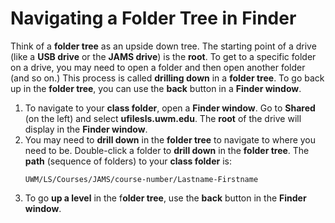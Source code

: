 # Navigating a Folder Tree in Finder

Think of a **folder tree** as an upside down tree. The starting point of a drive (like a **USB drive** or the **JAMS drive**) is the **root**. To get to a specific folder on a drive, you may need to open a folder and then open another folder (and so on.) This process is called **drilling down** in a **folder tree**. To go back up in the **folder tree**, you can use the **back** button in a **Finder window**.

1. To navigate to your **class folder**, open a **Finder window**. Go to **Shared** (on the left) and select **ufilesls.uwm.edu**. The **root** of the drive will display in the **Finder window**.
2. You may need to **drill down** in the **folder tree** to navigate to where you need to be. Double-click a folder to **drill down** in the **folder tree**. The **path** (sequence of folders) to your **class folder** is: <p><pre><code>UWM/LS/Courses/JAMS/course-number/Lastname-Firstname</code></pre></p>
3. To go **up a level** in the f**older tree**, use the **back** button in the **Finder window**.